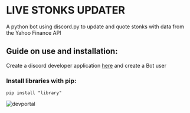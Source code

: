 # LIVE STONKS UPDATER
A python bot using discord.py to update and quote stonks with data from the Yahoo Finance API

## Guide on use and installation:
Create a discord developer application [here](https://discord.com/developers/applications) and create a Bot user
### Install libraries with pip:
`pip install "library"`

![devportal](github.com/alexng353-new/LIVE-STONKS-UPDATER/assets/devportal.png)

### 
